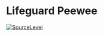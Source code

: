 # Lifeguard Peewee

[![SourceLevel](https://app.sourcelevel.io/githubLifeguardSystem/-/lifeguard-peewee.svg)](https://app.sourcelevel.io/github/LifeguardSystem/-/lifeguard-peewee)

